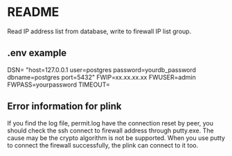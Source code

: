 
# README

Read IP address list from database, write to firewall IP list group.

## .env example

DSN= "host=127.0.0.1 user=postgres password=yourdb_password dbname=postgres port=5432"
FWIP=xx.xx.xx.xx
FWUSER=admin
FWPASS=yourpassword
TIMEOUT=

## Error information for plink

If you find the log file, permit.log have the connection reset by peer, you should check the ssh connect to firewall address through putty.exe. The cause may be the crypto algorithm is not be supported. When you use putty to connect the firewall successfully, the plink can connect to it too. 


